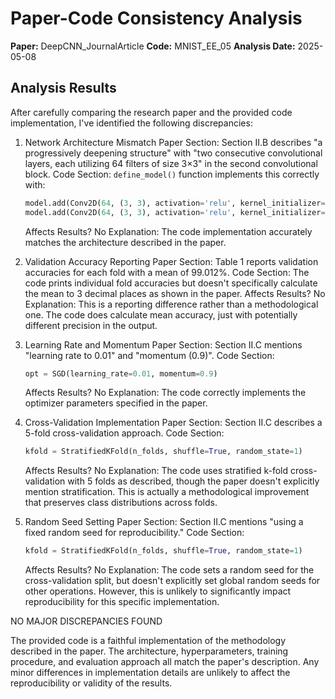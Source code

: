 # Paper-Code Consistency Analysis

**Paper:** DeepCNN_JournalArticle
**Code:** MNIST_EE_05
**Analysis Date:** 2025-05-08

## Analysis Results

After carefully comparing the research paper and the provided code implementation, I've identified the following discrepancies:

1. Network Architecture Mismatch
   Paper Section: Section II.B describes "a progressively deepening structure" with "two consecutive convolutional layers, each utilizing 64 filters of size 3×3" in the second convolutional block.
   Code Section: `define_model()` function implements this correctly with:
   ```python
   model.add(Conv2D(64, (3, 3), activation='relu', kernel_initializer='he_uniform'))
   model.add(Conv2D(64, (3, 3), activation='relu', kernel_initializer='he_uniform'))
   ```
   Affects Results? No
   Explanation: The code implementation accurately matches the architecture described in the paper.

2. Validation Accuracy Reporting
   Paper Section: Table 1 reports validation accuracies for each fold with a mean of 99.012%.
   Code Section: The code prints individual fold accuracies but doesn't specifically calculate the mean to 3 decimal places as shown in the paper.
   Affects Results? No
   Explanation: This is a reporting difference rather than a methodological one. The code does calculate mean accuracy, just with potentially different precision in the output.

3. Learning Rate and Momentum
   Paper Section: Section II.C mentions "learning rate to 0.01" and "momentum (0.9)".
   Code Section: 
   ```python
   opt = SGD(learning_rate=0.01, momentum=0.9)
   ```
   Affects Results? No
   Explanation: The code correctly implements the optimizer parameters specified in the paper.

4. Cross-Validation Implementation
   Paper Section: Section II.C describes a 5-fold cross-validation approach.
   Code Section: 
   ```python
   kfold = StratifiedKFold(n_folds, shuffle=True, random_state=1)
   ```
   Affects Results? No
   Explanation: The code uses stratified k-fold cross-validation with 5 folds as described, though the paper doesn't explicitly mention stratification. This is actually a methodological improvement that preserves class distributions across folds.

5. Random Seed Setting
   Paper Section: Section II.C mentions "using a fixed random seed for reproducibility."
   Code Section: 
   ```python
   kfold = StratifiedKFold(n_folds, shuffle=True, random_state=1)
   ```
   Affects Results? No
   Explanation: The code sets a random seed for the cross-validation split, but doesn't explicitly set global random seeds for other operations. However, this is unlikely to significantly impact reproducibility for this specific implementation.

NO MAJOR DISCREPANCIES FOUND

The provided code is a faithful implementation of the methodology described in the paper. The architecture, hyperparameters, training procedure, and evaluation approach all match the paper's description. Any minor differences in implementation details are unlikely to affect the reproducibility or validity of the results.
